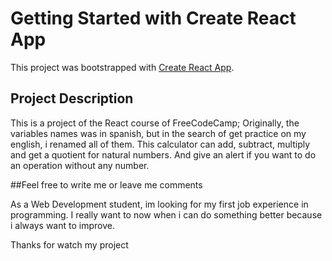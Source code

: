 # Getting Started with Create React App

This project was bootstrapped with [Create React App](https://github.com/facebook/create-react-app).

## Project Description

This is a project of the React course of FreeCodeCamp; Originally, the variables names was in spanish, but in the search of get practice on my english, i renamed all of them. This calculator can add, subtract, multiply and get a quotient for natural numbers. And give an alert if you want to do an operation without any number.

##Feel free to write me or leave me comments

As a Web Development student, im looking for my first job experience in programming. I really want to now when i can do something better because i always want to improve.

Thanks for watch my project
